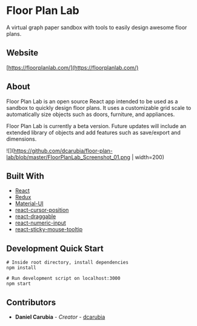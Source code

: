 # Floor Plan Lab
A virtual graph paper sandbox with tools to easily design awesome floor plans.

## Website
[https://floorplanlab.com/](https://floorplanlab.com/)

## About
Floor Plan Lab is an open source React app intended to be used as a sandbox to quickly design floor plans. It uses a customizable grid scale to automatically size objects such as doors, furniture, and appliances. 

Floor Plan Lab is currently a beta version. Future updates will include an extended library of objects and add features such as save/export and dimensions.

![](https://github.com/dcarubia/floor-plan-lab/blob/master/FloorPlanLab_Screenshot_01.png | width=200)

## Built With

* [React](https://reactjs.org/)
* [Redux](https://redux.js.org/)
* [Material-UI](https://material-ui.com/)
* [react-cursor-position](https://www.npmjs.com/package/react-cursor-position)
* [react-draggable](https://www.npmjs.com/package/react-draggable)
* [react-numeric-input](https://www.npmjs.com/package/react-numeric-input)
* [react-sticky-mouse-tooltip](https://www.npmjs.com/package/react-sticky-mouse-tooltip)

## Development Quick Start

```
# Inside root directory, install dependencies
npm install

# Run development script on localhost:3000
npm start
```

## Contributors

* **Daniel Carubia** - *Creator* - [dcarubia](https://github.com/dcarubia)
